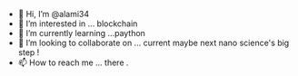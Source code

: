 - 👋 Hi, I’m @alami34
- 👀 I’m interested in ... blockchain
- 🌱 I’m currently learning ...paython 
- 💞️ I’m looking to collaborate on ... current maybe next nano science's big step ! 
- 📫 How to reach me ... there .

<!---
alami34/alami34 is a ✨ special ✨ repository because its `README.md` (this file) appears on your GitHub profile.
You can click the Preview link to take a look at your changes.
--->
